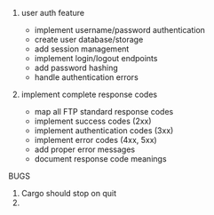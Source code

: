 1. user auth feature
    - implement username/password authentication
    - create user database/storage
    - add session management
    - implement login/logout endpoints
    - add password hashing
    - handle authentication errors

2. implement complete response codes
    - map all FTP standard response codes
    - implement success codes (2xx)
    - implement authentication codes (3xx)
    - implement error codes (4xx, 5xx)
    - add proper error messages
    - document response code meanings


BUGS
1. Cargo should stop on quit
2. 